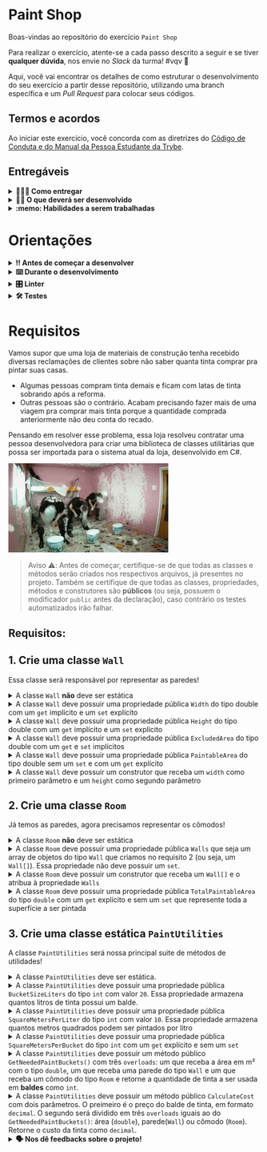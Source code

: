 # Paint Shop

Boas-vindas ao repositório do exercício `Paint Shop`

Para realizar o exercício, atente-se a cada passo descrito a seguir e se tiver **qualquer dúvida**, nos envie no _Slack_ da turma! #vqv 🚀

Aqui, você vai encontrar os detalhes de como estruturar o desenvolvimento do seu exercício a partir desse repositório, utilizando uma branch específica e um _Pull Request_ para colocar seus códigos.

## Termos e acordos

Ao iniciar este exercício, você concorda com as diretrizes do [Código de Conduta e do Manual da Pessoa Estudante da Trybe](https://app.betrybe.com/learn/student-manual/codigo-de-conduta-da-pessoa-estudante).

## Entregáveis

<details>
<summary><strong>🤷🏽‍♀️ Como entregar</strong></summary>

Para entregar o seu exercício, você deverá criar um _Pull Request_ neste repositório.

Lembre-se que você pode consultar nosso conteúdo sobre [Git & GitHub](https://app.betrybe.com/learn/course/5e938f69-6e32-43b3-9685-c936530fd326/module/fc998c60-386e-46bc-83ca-4269beb17e17/section/fe827a71-3222-4b4d-a66f-ed98e09961af/day/1a530297-e176-4c79-8ed9-291ae2950540/lesson/2b2edce7-9c49-4907-92a2-aa571f823b79) e nosso [Blog - Git & GitHub](https://blog.betrybe.com/tecnologia/git-e-github/) sempre que precisar!

</details>

<details>
<summary><strong>🧑‍💻 O que deverá ser desenvolvido</strong></summary>

Neste exercício você vai criar classes e classes estáticas Você irá praticar todos os conceitos de O.O que você aprendeu até aqui.

</details>
  
<details>
  <summary><strong>:memo: Habilidades a serem trabalhadas</strong></summary>

Neste exercício, verificamos se você é capaz de:

- Entender a Orientação a Objetos.
- Desenvolver classes.
- Utilizar de maneira correta, os objetos instanciados a partir das classes.
- Implementar construtores.

</details>

# Orientações

<details>
  <summary><strong>‼️ Antes de começar a desenvolver</strong></summary><br />

  1. Clone o repositório

  - Use o comando: `git clone git@github.com:tryber/csharp-001-exercicio-paint-shop.git`.
  - Entre na pasta do repositório que você acabou de clonar:
    - `cd csharp-001-exercicio-paint-shop`

  2. Instale as dependências

  - `dotnet restore`.
  
  3. Crie uma branch a partir da branch `master`

  - Verifique que você está na branch `master`
    - Exemplo: `git branch`
  - Se não estiver, mude para a branch `master`
    - Exemplo: `git checkout master`
  - Agora, crie uma branch à qual você vai submeter os `commits` do seu projeto
    - Você deve criar uma branch no seguinte formato: `nome-de-usuario-nome-do-projeto`
    - Exemplo: `git checkout -b joaozinho-csharp-001-exercicio-paint-shop`

  4. Adicione as mudanças ao _stage_ do Git e faça um `commit`

  - Verifique que as mudanças ainda não estão no _stage_
    - Exemplo: `git status` (deve aparecer listada a pasta _joaozinho_ em vermelho)
  - Adicione o novo arquivo ao _stage_ do Git
    - Exemplo:
      - `git add .` (adicionando todas as mudanças - _que estavam em vermelho_ - ao stage do Git)
      - `git status` (deve aparecer listado o arquivo _joaozinho/README.md_ em verde)
  - Faça o `commit` inicial
    - Exemplo:
      - `git commit -m 'iniciando o projeto x'` (fazendo o primeiro commit)
      - `git status` (deve aparecer uma mensagem tipo _nothing to commit_ )

  5. Adicione a sua branch com o novo `commit` ao repositório remoto

  - Usando o exemplo anterior: `git push -u origin joaozinho-csharp-001-exercicio-paint-shop`

  6. Crie um novo `Pull Request` _(PR)_

  - Vá até a página de _Pull Requests_ do [repositório no GitHub](https://github.com/tryber/csharp-001-exercicio-paint-shop`/pulls)
  - Clique no botão verde _"New pull request"_
  - Clique na caixa de seleção _"Compare"_ e escolha a sua branch **com atenção**
  - Coloque um título para a sua _Pull Request_
    - Exemplo: _"Cria tela de busca"_
  - Clique no botão verde _"Create pull request"_
  - Adicione uma descrição para o _Pull Request_ e clique no botão verde _"Create pull request"_
  - **Não se preocupe em preencher mais nada por enquanto!**
  - Volte até a [página de _Pull Requests_ do repositório](https://github.com/tryber/csharp-001-exercicio-paint-shop`/pulls) e confira que o seu _Pull Request_ está criado

</details>

<details>
  <summary><strong>⌨️ Durante o desenvolvimento</strong></summary><br/>

  - Faça `commits` das alterações que você fizer no código regularmente

  - Lembre-se sempre, após um (ou alguns) `commits`, de atualizar o repositório remoto

  - Os comandos que você utilizará com mais frequência são:
    1. `git status` _(para verificar o que está em vermelho - fora do stage - e o que está em verde - no stage)_
    2. `git add` _(para adicionar arquivos ao stage do Git)_
    3. `git commit` _(para criar um commit com os arquivos que estão no stage do Git)_
    4. `git push -u origin nome-da-branch` _(para enviar o commit para o repositório remoto na primeira vez que fizer o `push` de uma nova branch)_
    5. `git push` _(para enviar o commit para o repositório remoto após o passo anterior)_

</details>

<details>
  <summary><strong>🎛 Linter</strong></summary><br />

  Usaremos o [NetAnalyzer](https://docs.microsoft.com/pt-br/dotnet/fundamentals/code-analysis/overview) para fazer a análise estática do seu código.

  Este projeto já vem com as dependências relacionadas ao _linter_ configuradas no arquivo `main.yml`.

  O analisador já é instalado pelo plugin da `Microsoft C#` no `VSCode`. Para isso, basta fazer o download do [plugin](https://marketplace.visualstudio.com/items?itemName=ms-dotnettools.csharp) e instalá-lo.
</details>

<details>
  <summary><strong>🛠 Testes</strong></summary><br />

  O .NET já possui sua própria plataforma de testes.
  
  Este projeto já vem configurado e com suas dependências.

  ### Executando todos os testes

  Para executar os testes com o .NET, execute o comando dentro do diretório do seu projeto `src/<project>`!

  ```
  dotnet test
  ```

  ### Executando um teste específico

  Para executar um teste expecífico, basta executar o comando `dotnet test --filter Name~TestMethod1`.

  :warning: **Importante:** o comando irá executar testes cujo nome contêm `TestMethod1`.

  :warning: **O avaliador automático não necessariamente avalia seu projeto na ordem em que os requisitos aparecem no readme. Isso acontece para deixar o processo de avaliação mais rápido. Então, não se assuste se isso acontecer, ok?**

  ### Outras opções para testes
  - Algumas opções que podem lhe ajudar são:
    -  `-?|-h|--help`: exibem a descrição completa de como utilizar o comando.
    -  `-t|--list-tests`: lista todos os testes ao invés de executá-los.
    -  `-v|--verbosity <LEVEL>`: define o nível de detalhe na resposta dos testes.
      - `q | quiet`
      - `m | minimal`
      - `n | normal`
      - `d | detailed`
      - `diag | diagnostic`
      - Exemplo de uso: 
         ```
           dotnet test -v diag
         ```
         ou
         ```            
           dotnet test --verbosity=diagnostic
         ``` 
</details>

# Requisitos

Vamos supor que uma loja de materiais de construção tenha recebido diversas reclamações de clientes sobre não saber quanta tinta comprar pra pintar suas casas.

- Algumas pessoas compram tinta demais e ficam com latas de tinta sobrando após a reforma.
- Outras pessoas são o contrário. Acabam precisando fazer mais de uma viagem pra comprar mais tinta porque a quantidade comprada anteriormente não deu conta do recado.

Pensando em resolver esse problema, essa loja resolveu contratar uma pessoa desenvolvedora para criar uma biblioteca de classes utilitárias que possa ser importada para o sistema atual da loja, desenvolvido em C#.

![tintas espalhadas](./img/headpainters.gif)
  
> Aviso ⚠️: Antes de começar, certifique-se de que todas as classes e métodos serão criados nos respectivos arquivos, já presentes no projeto. Também se certifique de que todas as classes, propriedades, métodos e construtores são **públicos** (ou seja, possuem o modificador `public` antes da declaração), caso contrário os testes automatizados irão falhar.


## Requisitos:

## 1. Crie uma classe `Wall`

Essa classe será responsável por representar as paredes!

<details>
  <summary>A classe <code>Wall</code> <strong>não</strong> deve ser estática</summary><br />
  
  A paredes representam objetos distintos e instanciáveis

</details>

<details>
  <summary>A classe <code>Wall</code> deve possuir uma propriedade pública <code>Width</code> do tipo double com um <code>get</code> implícito e um <code>set</code> explícito</summary>

  A propriedade `Width` representa a largura da parede.

  O método `set` da propriedade `Width` deve armazenar o valor recebido caso o mesmo seja maior do que `0`. Se o valor for menor ou igual a `0`, o valor armazenado deverá ser `1`

</details>

<details>
  <summary>A classe <code>Wall</code> deve possuir uma propriedade pública <code>Height</code> do tipo double com um <code>get</code> implícito e um <code>set</code> explícito</summary>

  A propriedade `Height` representa a altura da parede.

  O método `set` da propriedade `Height` deve armazenar o valor recebido caso o mesmo seja maior do que `0`. Se o valor for menor ou igual a `0`, o valor armazenado deverá ser `1`

</details>

<details>
  <summary>A classe <code>Wall</code> deve possuir uma propriedade pública <code>ExcludedArea</code> do tipo double com um <code>get</code> e <code>set</code> implícitos</summary>

  A propriedade `ExcludedArea` representa a área da parede que não será pintada, onde podem haver portas, janelas, etc.

</details>

<details>
  <summary>A classe <code>Wall</code> deve possuir uma propriedade pública <code>PaintableArea</code> do tipo double sem um <code>set</code> e com um <code>get</code> explícito</summary>

  A propriedade `PaintableArea` representa a área da parede que deverá ser pintada.

  O método `get` da propriedade `PaintableArea` deve retornar a área da parede a ser pintada, ou seja, representa a área total da parede menos a área que não deverá ser pintada.

</details>

<details>
  <summary>A classe <code>Wall</code> deve possuir um construtor que receba um <code>width</code> como primeiro parâmetro e um <code>height</code> como segundo parâmetro</summary><br />

  Esses parâmetros deverão atribuir os valores às propriedades `Width` e `Height` da classe Wall.

  **O que será testado:**

  Será testado que o software possui a classe implementada possui todos os atributos, construtor e modificador de acesso implementados de acordo com o solicitado no requisito.

</details>





## 2. Crie uma classe `Room`

Já temos as paredes, agora precisamos representar os cômodos!

<details>
  <summary>A classe <code>Room</code> <strong>não</strong> deve ser estática</summary><br />

Como as paredes, os cômodos também representam ambientes distintos e instanciáveis.

</details>

<details>
  <summary>A classe <code>Room</code> deve possuir uma propriedade pública <code>Walls</code> que seja um array de objetos do tipo <code>Wall</code> que criamos no requisito 2 (ou seja, um <code>Wall[]</code>). Essa propriedade não deve possuir um <code>set</code>.</summary><br />

Ao não atribuirmos um setter a essa propriedade, ela poderá ser atribuída apenas na inicialização, o que faz sentido, pois não deve ser possível alterar a quantidade de paredes de um cômodo sem que ele vire outro cômodo diferente.

</details>


<details>
  <summary>A classe <code>Room</code> deve possuir um construtor que receba um <code>Wall[]</code> e o atribua à propriedade <code>Walls</code></summary><br />

Ao criar um cômodo, iremos passar as de paredes que o irão compor e, a partir dessa informação, poderemos retornar o total da área a ser pintada para usar na classe de utilidades que criaremos a seguir.

> Dica: para essa classe, o ideal é utilizar a palavra-chave `params` no construtor, pois isso o permitirá receber um dos três inputs a seguir:
>
> - Uma sequência de argumentos do tipo `Wall` separados por vírgula, que será convertida em um `Wall[]` automaticamente sem que ele precise ser inicializado,
> - Um `Wall[]` inicializado previamente (o que seria o único comportamento aceito caso não se usasse o `params`).
> - Nenhum argumento. Nesse caso, teremos um `Wall[]` vazio sendo passado.
> 
> . Para saber mais, veja a documentação [aqui](https://docs.microsoft.com/pt-br/dotnet/csharp/language-reference/keywords/params).
  
</details>

<details>
  <summary>A classe <code>Room</code> deve possuir uma propriedade pública <code>TotalPaintableArea</code> do tipo <code>double</code> com um <code>get</code> explícito e sem um <code>set</code> que represente toda a superfície  a ser pintada</summary><br />

O método `get` da propriedade `TotalPaintableArea` deve calcular a soma de todas as áreas a serem pintadas de cada parede (`Wall`) contida no quarto (`Room`)
  

  **O que será testado:**

  Será testado que o software possui a classe implementada possui todos os atributos, construtor e modificador de acesso implementados de acordo com o solicitado no requisito.
  

</details>


## 3. Crie uma classe estática `PaintUtilities`

A classe `PaintUtilities` será nossa principal suite de métodos de utilidades!

<details>
  <summary>A classe <code>PaintUtilities</code> deve ser estática.</summary><br />

A classe não poderá ser instanciada em objetos, já que não representa uma abstração de um objeto real.  
</details>

<details>
  <summary>A classe <code>PaintUtilities</code> deve possuir uma propriedade pública <code>BucketSizeLiters</code> do tipo <code>int</code> com valor <code>20</code>. Essa propriedade armazena quantos litros de tinta possui um balde.</summary><br />

Lembre-se que todo membro da classe `PaintUtilities` deve ser estático. A atribuição do valor pode ser feita de forma direta ou por um construtor estático.
  
</details>

<details>
  <summary>A classe <code>PaintUtilities</code> deve possuir uma propriedade pública <code>SquareMetersPerLiter</code> do tipo <code>int</code> com valor <code>10</code>. Essa propriedade armazena quantos metros quadrados podem ser pintados por litro</summary><br />

Lembre-se que todo mebro da classe `PaintUtilities` deve ser estático. A atribuição do valor pode ser feita de forma direta ou por um construtor estático.
  
</details>

<details>
  <summary>A classe <code>PaintUtilities</code> deve possuir uma propriedade pública <code>SquareMetersPerBucket</code> do tipo <code>int</code> com um <code>get</code> explícito e sem um <code>set</code></summary><br />

O método `get` da propriedade `SquareMetersPerBucket` deve calcular a quantidade de metros quadrados que cada balde de tinta irá render utilizando os valores das propriedades BucketSizeLiters e SquareMetersPerLiter.
  
</details>

<details>
  <summary>A classe <code>PaintUtilities</code> deve possuir um método público <code>GetNeededPaintBuckets()</code> com três <code>overloads</code>: um que receba a área em m² com o tipo <code>double</code>, um que receba uma parede do tipo <code>Wall</code> e um que receba um cômodo do tipo <code>Room</code> e retorne a quantidade de tinta a ser usada em <strong>baldes</strong> como <code>int</code>.</summary><br />

O método `GetNeededPaintBuckets()` é o principal método da nossa classe de utilidades. Por isso, ele deve conseguir trabalhar tanto com o valor da área em si quanto com paredes e cômodos.

O valor deve ser retornado em baldes de tinta, não em litros. Para isso, *considere aceitável que ao final da pintura haja alguma sobra, contanto que essa sobra seja **menor que um balde inteiro***.

> Dica :pencil2::  um overload acontece quando declaramos o mesmo método mais de uma vez, mas com parâmetros diferentes em cada uma das declarações. Assim, podemos escolher que tipo de argumento queremos passar (ou se não queremos passar nenhum).
>
> Como a tipagem do C# é estática, o compilador irá saber qual das versões do método usar a partir da forma como o invocamos.
>
> Dica 2 :peincil2:: O método `Math.Ceiling()` do C# retorna o menor valor inteiro maior ou igual a um número com casas decimais. [Documentação](https://learn.microsoft.com/pt-br/dotnet/api/system.math.ceiling?view=net-6.0)
  
</details>

<details>
  <summary>A classe <code>PaintUtilities</code> deve possuir um método público <code>CalculateCost</code> com dois parâmetros. O preimeiro é o preço do balde de tinta, em formato <code>decimal</code>. O segundo será dividido em três <code>overloads</code> iguais ao do <code>GetNeededPaintBuckets()</code>: área (<code>double</code>), parede(<code>Wall</code>) ou cômodo (<code>Room</code>). Retorne o custo da tinta como <code>decimal</code>.</summary><br />

O método PaintUtilities deverá utilizar o método GetNeededPaintBuckets() para conseguir a quantidade de baldes a ser comprada e, com essa informação somada ao preço do balde passado no parâmetro, retornar o custo total da obra.

Utilize três overloads que façam uso dos três overloads de GetNeededPaintBuckets() que você criou anteriomente.

> Dica :pencil2::  um overload acontece quando declaramos o mesmo método mais de uma vez, mas com parâmetros diferentes em cada uma das declarações. Assim, podemos escolher que tipo de argumento queremos passar (ou se não queremos passar nenhum).
>
> Como a tipagem do C# é estática, o compilador irá saber qual das verões do método usar a partir da forma como invocamos o método.
  
  **O que será testado:**

  Será testado que o software possui a classe implementada possui todos os atributos, métodos construtor e modificadores de acesso implementados de acordo com o solicitado no requisito.
  

</details>

<details>
<summary><strong>🗣 Nos dê feedbacks sobre o projeto!</strong></summary>

Ao finalizar e submeter o projeto, não se esqueça de avaliar sua experiência preenchendo o formulário.
**Leva menos de 3 minutos!**

[Formulário de avaliação do projeto](https://be-trybe.typeform.com/to/ZTeR4IbH#cohort_hidden=CH1&template=betrybe/csharp-0x-exercicio-paint-shop)

</details>